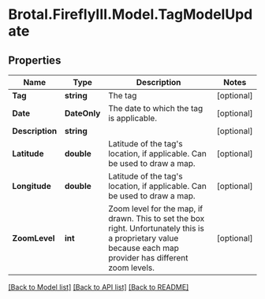 # Brotal.FireflyIII.Model.TagModelUpdate

## Properties

Name | Type | Description | Notes
------------ | ------------- | ------------- | -------------
**Tag** | **string** | The tag | [optional] 
**Date** | **DateOnly** | The date to which the tag is applicable. | [optional] 
**Description** | **string** |  | [optional] 
**Latitude** | **double** | Latitude of the tag&#39;s location, if applicable. Can be used to draw a map. | [optional] 
**Longitude** | **double** | Latitude of the tag&#39;s location, if applicable. Can be used to draw a map. | [optional] 
**ZoomLevel** | **int** | Zoom level for the map, if drawn. This to set the box right. Unfortunately this is a proprietary value because each map provider has different zoom levels. | [optional] 

[[Back to Model list]](../../README.md#documentation-for-models) [[Back to API list]](../../README.md#documentation-for-api-endpoints) [[Back to README]](../../README.md)

